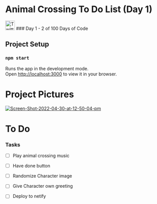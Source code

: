 # Animal Crossing To Do List (Day 1)

<a href="https://twitter.com/FuryEliza" target="_blank"><img src="https://raw.githubusercontent.com/nakulbhati/nakulbhati/master/contain/tw.png" alt="Twitter" width="30"></a> ### Day 1 - 2 of 100 Days of Code

## Project Setup
### `npm start`

Runs the app in the development mode.\
Open [http://localhost:3000](http://localhost:3000) to view it in your browser.

 # Project Pictures
 <a href="https://ibb.co/F5RMYzV"><img src="https://i.ibb.co/McF4176/Screen-Shot-2022-04-30-at-12-50-04-pm.png" alt="Screen-Shot-2022-04-30-at-12-50-04-pm" border="0"></a>

# To Do

### Tasks

- [ ] Play animal crossing music
- [ ] Have done button
- [ ] Randomize Character image
- [ ] Give Character own greeting
- [ ] Deploy to netify

